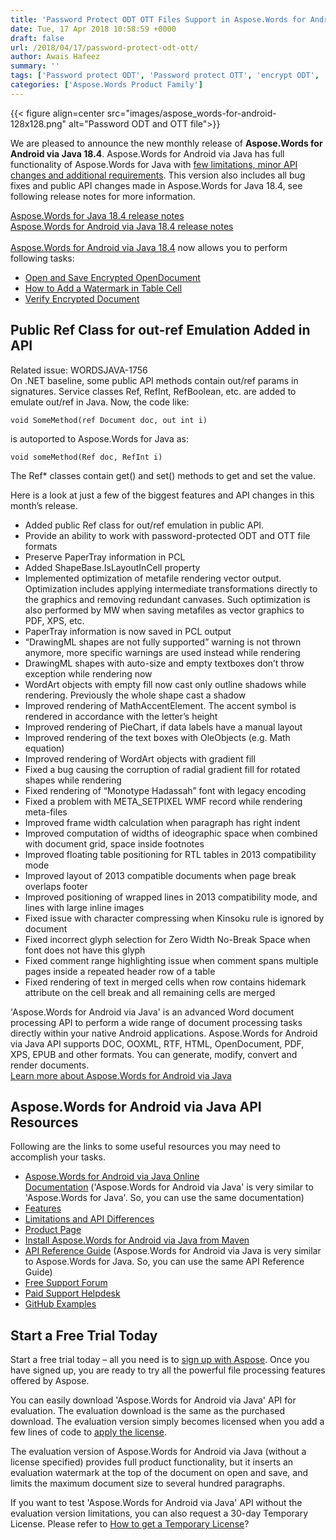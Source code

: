 ```yaml
---
title: 'Password Protect ODT OTT Files Support in Aspose.Words for Android via Java'
date: Tue, 17 Apr 2018 10:58:59 +0000
draft: false
url: /2018/04/17/password-protect-odt-ott/
author: Awais Hafeez
summary: ''
tags: ['Password protect ODT', 'Password protect OTT', 'encrypt ODT', 'encrypt OTT']
categories: ['Aspose.Words Product Family']
---
```




{{< figure align=center src="images/aspose_words-for-android-128x128.png" alt="Password ODT and OTT file">}}


We are pleased to announce the new monthly release of **Aspose.Words for Android via Java 18.4**. Aspose.Words for Android via Java has full functionality of Aspose.Words for Java with [few limitations, minor API changes and additional requirements][1]. This version also includes all bug fixes and public API changes made in Aspose.Words for Java 18.4, see following release notes for more information.

[Aspose.Words for Java 18.4 release notes][2]  
[Aspose.Words for Android via Java 18.4 release notes  
](https://docs.aspose.com/display/wordsjava/Aspose.Words+for+Android+via+Java+18.4+Release+Notes)  
[Aspose.Words for Android via Java 18.4][3] now allows you to perform following tasks:

*   [Open and Save Encrypted OpenDocument][4][](https://docs.aspose.com/display/wordsjava/Rendering#Rendering-EscapetheURIinOutputPDF)
*   [How to Add a Watermark in Table Cell][5]
*   [Verify Encrypted Document][6]

## Public Ref Class for out-ref Emulation Added in API

Related issue: WORDSJAVA-1756  
On .NET baseline, some public API methods contain out/ref params in signatures. Service classes Ref, RefInt, RefBoolean, etc. are added to emulate out/ref in Java. Now, the code like:

```
void SomeMethod(ref Document doc, out int i)

```

is autoported to Aspose.Words for Java as:

```
void someMethod(Ref doc, RefInt i)

```

The Ref\* classes contain get() and set() methods to get and set the value.

Here is a look at just a few of the biggest features and API changes in this month’s release.

*   Added public Ref<T> class for out/ref emulation in public API.
*   Provide an ability to work with password-protected ODT and OTT file formats
*   Preserve PaperTray information in PCL
*   Added ShapeBase.IsLayoutInCell property 
*   Implemented optimization of metafile rendering vector output. Optimization includes applying intermediate transformations directly to the graphics and removing redundant canvases. Such optimization is also performed by MW when saving metafiles as vector graphics to PDF, XPS, etc.
*   PaperTray information is now saved in PCL output
*   “DrawingML shapes are not fully supported” warning is not thrown anymore, more specific warnings are used instead while rendering
*   DrawingML shapes with auto-size and empty textboxes don’t throw exception while rendering now
*   WordArt objects with empty fill now cast only outline shadows while rendering. Previously the whole shape cast a shadow
*   Improved rendering of MathAccentElement. The accent symbol is rendered in accordance with the letter’s height
*   Improved rendering of PieChart, if data labels have a manual layout
*   Improved rendering of the text boxes with OleObjects (e.g. Math equation)
*   Improved rendering of WordArt objects with gradient fill
*   Fixed a bug causing the corruption of radial gradient fill for rotated shapes while rendering
*   Fixed rendering of “Monotype Hadassah” font with legacy encoding
*   Fixed a problem with META\_SETPIXEL WMF record while rendering meta-files
*   Improved frame width calculation when paragraph has right indent
*   Improved computation of widths of ideographic space when combined with document grid, space inside footnotes
*   Improved floating table positioning for RTL tables in 2013 compatibility mode
*   Improved layout of 2013 compatible documents when page break overlaps footer
*   Improved positioning of wrapped lines in 2013 compatibility mode, and lines with large inline images
*   Fixed issue with character compressing when Kinsoku rule is ignored by document
*   Fixed incorrect glyph selection for Zero Width No-Break Space when font does not have this glyph
*   Fixed comment range highlighting issue when comment spans multiple pages inside a repeated header row of a table
*   Fixed rendering of text in merged cells when row contains hidemark attribute on the cell break and all remaining cells are merged

'Aspose.Words for Android via Java' is an advanced Word document processing API to perform a wide range of document processing tasks directly within your native Android applications. Aspose.Words for Android via Java API supports DOC, OOXML, RTF, HTML, OpenDocument, PDF, XPS, EPUB and other formats. You can generate, modify, convert and render documents.  
[Learn more about Aspose.Words for Android via Java][7]

## Aspose.Words for Android via Java API Resources

Following are the links to some useful resources you may need to accomplish your tasks.

*   [Aspose.Words for Android via Java Online Documentation][8] ('Aspose.Words for Android via Java' is very similar to 'Aspose.Words for Java'. So, you can use the same documentation)
*   [Features][9]
*   [Limitations and API Differences][10]
*   [Product Page][11][](http://maven.aspose.com/repository/simple/ext-release-local/com/aspose/aspose-words/)
*   [Install Aspose.Words for Android via Java from Maven][12]
*   [API Reference Guide][13] (Aspose.Words for Android via Java is very similar to Aspose.Words for Java. So, you can use the same API Reference Guide)
*   [Free Support Forum][14]
*   [Paid Support Helpdesk][15]
*   [GitHub Examples][16]

## Start a Free Trial Today

Start a free trial today – all you need is to [sign up with Aspose][17]. Once you have signed up, you are ready to try all the powerful file processing features offered by Aspose.

You can easily download 'Aspose.Words for Android via Java' API for evaluation. The evaluation download is the same as the purchased download. The evaluation version simply becomes licensed when you add a few lines of code to [apply the license][18].

The evaluation version of Aspose.Words for Android via Java (without a license specified) provides full product functionality, but it inserts an evaluation watermark at the top of the document on open and save, and limits the maximum document size to several hundred paragraphs.

If you want to test 'Aspose.Words for Android via Java' API without the evaluation version limitations, you can also request a 30-day Temporary License. Please refer to [How to get a Temporary License][19]?




[1]: https://docs.aspose.com/display/wordsjava/Aspose.Words+for+Android+via+Java+API+Differences+and+Limitations
[2]: https://docs.aspose.com/display/wordsjava/Aspose.Words+for+Java+18.4+Release+Notes
[3]: https://artifact.aspose.com/webapp/#/artifacts/browse/tree/General/repo/com/aspose/aspose-words/18.4
[4]: https://docs.aspose.com/display/wordsjava/Saving+a+Document#SavingaDocument-OpenandSaveEncryptedOpenDocument
[5]: https://docs.aspose.com/display/wordsjava/Working+with+Watermark#WorkingwithWatermark-HowtoAddaWatermarkinTableCell
[6]: https://docs.aspose.com/display/wordsjava/Creating+or+Loading+a+Document#CreatingorLoadingaDocument-VerifyEncryptedDocument
[7]: https://products.aspose.com/words/android-java
[8]: https://docs.aspose.com/display/wordsjava/Home
[9]: https://docs.aspose.com/display/wordsjava/Aspose.Words+for+Android+via+Java+Features
[10]: https://docs.aspose.com/display/wordsjava/Aspose.Words+for+Android+via+Java+API+Differences+and+Limitations
[11]: https://products.aspose.com/words/android-java
[12]: https://docs.aspose.com/display/wordsjava/Installation#Installation-InstallAspose.WordsforAndroidviaJavafromMavenRepository
[13]: https://apireference.aspose.com/java/words
[14]: https://forum.aspose.com/c/words
[15]: https://helpdesk.aspose.com/
[16]: https://github.com/aspose-words/Aspose.Words-for-Java
[17]: https://www.aspose.com/
[18]: https://docs.aspose.com/display/wordsjava/Licensing
[19]: https://purchase.aspose.com/temporary-license




